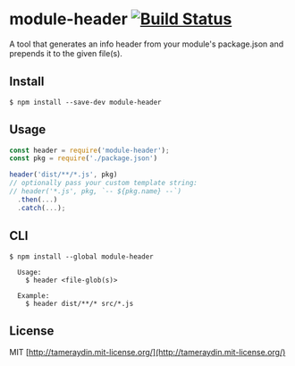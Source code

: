 # module-header [![Build Status](http://img.shields.io/travis/tameraydin/module-header/master.svg?style=flat-square)](https://travis-ci.org/tameraydin/module-header)

A tool that generates an info header from your module's package.json and prepends it to the given file(s).

## Install

```
$ npm install --save-dev module-header
```

## Usage

```js
const header = require('module-header');
const pkg = require('./package.json')

header('dist/**/*.js', pkg)
// optionally pass your custom template string:
// header('*.js', pkg, `-- ${pkg.name} --`)
  .then(...)
  .catch(...);
```

## CLI

```
$ npm install --global module-header
```
```
  Usage:
    $ header <file-glob(s)>

  Example:
    $ header dist/**/* src/*.js
```

## License

MIT [http://tameraydin.mit-license.org/](http://tameraydin.mit-license.org/)